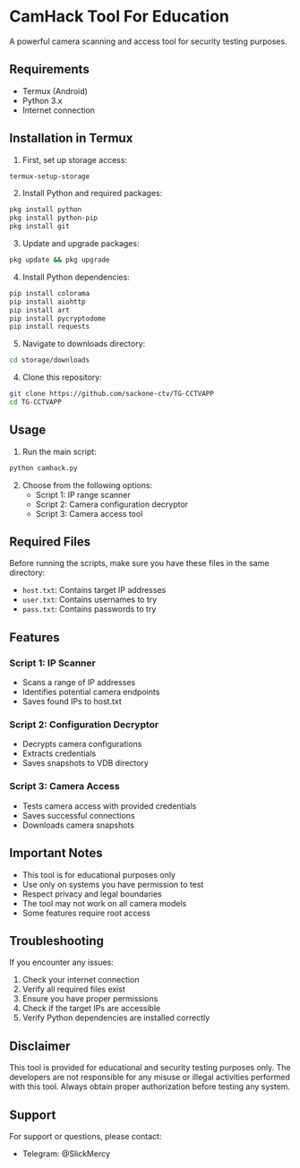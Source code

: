 # CamHack Tool For Education

A powerful camera scanning and access tool for security testing purposes.

## Requirements

- Termux (Android)
- Python 3.x
- Internet connection

## Installation in Termux

1. First, set up storage access:
```bash
termux-setup-storage
```

2. Install Python and required packages:
```bash
pkg install python
pkg install python-pip
pkg install git
```

3. Update and upgrade packages:
```bash
pkg update && pkg upgrade
```

4. Install Python dependencies:
```bash
pip install colorama
pip install aiohttp
pip install art
pip install pycryptodome
pip install requests
```

5. Navigate to downloads directory:
```bash
cd storage/downloads
```

4. Clone this repository:
```bash
git clone https://github.com/sackone-ctv/TG-CCTVAPP
cd TG-CCTVAPP
```

## Usage

1. Run the main script:
```bash
python camhack.py
```

2. Choose from the following options:
   - Script 1: IP range scanner
   - Script 2: Camera configuration decryptor
   - Script 3: Camera access tool

## Required Files

Before running the scripts, make sure you have these files in the same directory:
- `host.txt`: Contains target IP addresses
- `user.txt`: Contains usernames to try
- `pass.txt`: Contains passwords to try

## Features

### Script 1: IP Scanner
- Scans a range of IP addresses
- Identifies potential camera endpoints
- Saves found IPs to host.txt

### Script 2: Configuration Decryptor
- Decrypts camera configurations
- Extracts credentials
- Saves snapshots to VDB directory

### Script 3: Camera Access
- Tests camera access with provided credentials
- Saves successful connections
- Downloads camera snapshots

## Important Notes

- This tool is for educational purposes only
- Use only on systems you have permission to test
- Respect privacy and legal boundaries
- The tool may not work on all camera models
- Some features require root access

## Troubleshooting

If you encounter any issues:

1. Check your internet connection
2. Verify all required files exist
3. Ensure you have proper permissions
4. Check if the target IPs are accessible
5. Verify Python dependencies are installed correctly

## Disclaimer

This tool is provided for educational and security testing purposes only. The developers are not responsible for any misuse or illegal activities performed with this tool. Always obtain proper authorization before testing any system.

## Support

For support or questions, please contact:
- Telegram: @SlickMercy 
